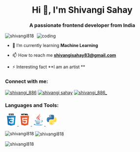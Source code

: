 <h1 align="center">Hi 👋, I'm Shivangi Sahay</h1>
<h3 align="center">A passionate frontend developer from India</h3>

<img align="right" alt="coding" width="400" src="https://camo.githubusercontent.com/b70081ec9c6d16a35bf18610619030bfc810cda3118051cf75ace93700e233c1/68747470733a2f2f63646e2e6472696262626c652e636f6d2f75736572732f313336343032392f73637265656e73686f74732f31363039333236382f6d656469612f36386538326137666234393034363134613930363664366235343063313462322e676966">

<p align="left"> <img src="https://komarev.com/ghpvc/?username=shivangi818&label=Profile%20views&color=0e75b6&style=flat" alt="shivangi818" /> </p>

- 🌱 I’m currently learning **Machine Learning**

- 📫 How to reach me **shivangisahay83@gmail.com**

- ⚡ Interesting fact **I am an artist **

<h3 align="left">Connect with me:</h3>
<p align="left">
<a href="https://twitter.com/shivangi_886" target="blank"><img align="center" src="https://raw.githubusercontent.com/rahuldkjain/github-profile-readme-generator/master/src/images/icons/Social/twitter.svg" alt="shivangi_886" height="30" width="40" /></a>
<a href="www.linkedin.com/in/shivangi-sahay-07ba26262" target="blank"><img align="center" src="https://raw.githubusercontent.com/rahuldkjain/github-profile-readme-generator/master/src/images/icons/Social/linked-in-alt.svg" alt="shivangi sahay" height="30" width="40" /></a>
<a href="https://instagram.com/shivangi_886_" target="blank"><img align="center" src="https://raw.githubusercontent.com/rahuldkjain/github-profile-readme-generator/master/src/images/icons/Social/instagram.svg" alt="shivangi_886_" height="30" width="40" /></a>
</p>

<h3 align="left">Languages and Tools:</h3>
<p align="left"> <a href="https://www.w3schools.com/css/" target="_blank" rel="noreferrer"> <img src="https://raw.githubusercontent.com/devicons/devicon/master/icons/css3/css3-original-wordmark.svg" alt="css3" width="40" height="40"/> </a> <a href="https://www.w3.org/html/" target="_blank" rel="noreferrer"> <img src="https://raw.githubusercontent.com/devicons/devicon/master/icons/html5/html5-original-wordmark.svg" alt="html5" width="40" height="40"/> </a> <a href="https://www.java.com" target="_blank" rel="noreferrer"> <img src="https://raw.githubusercontent.com/devicons/devicon/master/icons/java/java-original.svg" alt="java" width="40" height="40"/> </a> <a href="https://www.python.org" target="_blank" rel="noreferrer"> <img src="https://raw.githubusercontent.com/devicons/devicon/master/icons/python/python-original.svg" alt="python" width="40" height="40"/> </a> </p>

<p><img align="left" src="https://github-readme-stats.vercel.app/api/top-langs?username=shivangi818&show_icons=true&locale=en&layout=compact" alt="shivangi818" /></p>

<p>&nbsp;<img align="center" src="https://github-readme-stats.vercel.app/api?username=shivangi818&show_icons=true&locale=en" alt="shivangi818" /></p>

<p><img align="center" src="https://github-readme-streak-stats.herokuapp.com/?user=shivangi818&" alt="shivangi818" /></p>

